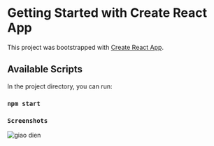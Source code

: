 # Getting Started with Create React App
This project was bootstrapped with [Create React App](https://github.com/facebook/create-react-app).

## Available Scripts

In the project directory, you can run:

### `npm start`
### `Screenshots`
![giao dien](https://github.com/toansola3/thue_do/blob/main/img/Screenshot%202023-02-21%20131806.png)


